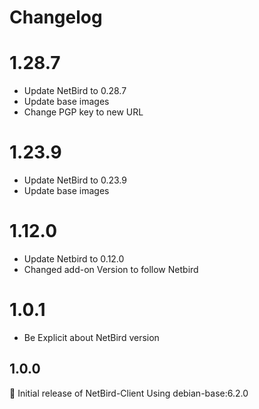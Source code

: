# Changelog
# 1.28.7
- Update NetBird to 0.28.7
- Update base images
- Change PGP key to new URL

# 1.23.9
- Update NetBird to 0.23.9
- Update base images

# 1.12.0
- Update Netbird to 0.12.0
- Changed add-on Version to follow Netbird

# 1.0.1
- Be Explicit about NetBird version

## 1.0.0
:tada: Initial release of NetBird-Client
Using debian-base:6.2.0
